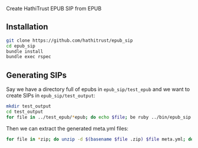 Create HathiTrust EPUB SIP from EPUB

## Installation

```bash
git clone https://github.com/hathitrust/epub_sip
cd epub_sip
bundle install
bundle exec rspec
```

## Generating SIPs

Say we have a directory full of epubs in `epub_sip/test_epub` and we want to create SIPs in `epub_sip/test_output`:

```bash
mkdir test_output
cd test_output
for file in ../test_epub/*epub; do echo $file; be ruby ../bin/epub_sip $(basename $file .epub) $file; done
```

Then we can extract the generated meta.yml files:

```bash
for file in *zip; do unzip -d $(basename $file .zip) $file meta.yml; done
```
